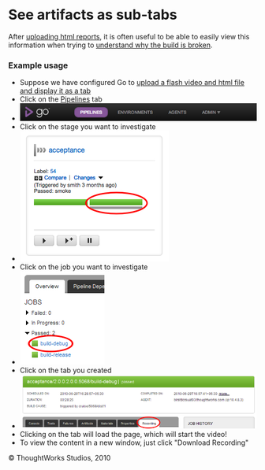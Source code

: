 
 

See artifacts as sub-tabs
=========================

After [uploading html reports](../configuration/dev_upload_test_report.html), it is often
useful to be able to easily view this information when trying to
[understand why the build is
broken](dev_understand_why_build_broken.md).

### Example usage

-   Suppose we have configured Go to [upload a flash video and html file
    and display it as a tab](../configuration/dev_upload_test_report.html)
-   Click on the [Pipelines](../navigations/Pipelines_Dashboard_page.html) tab
-   ![](../resources/images/cruise/topnav_pipelines.png)
-   Click on the stage you want to investigate
-   ![](../resources/images/cruise/dev/see_artifact_as_tab/click_on_stage.png)
-   Click on the job you want to investigate
-   ![](../resources/images/cruise/dev/see_artifact_as_tab/2_click_job_with_tab.png)
-   Click on the tab you created
-   ![](../resources/images/cruise/dev/see_artifact_as_tab/3_click_my_subtab.png)
-   Clicking on the tab will load the page, which will start the video!
-   To view the content in a new window, just click "Download Recording"





© ThoughtWorks Studios, 2010

